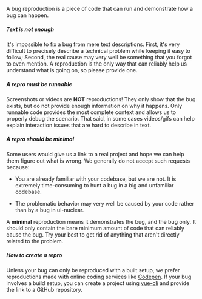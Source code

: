 A bug reproduction is a piece of code that can run and demonstrate how a bug can happen.

##### Text is not enough

It's impossible to fix a bug from mere text descriptions. First, it's very difficult to precisely describe a technical problem while keeping it easy to follow; Second, the real cause may very well be something that you forgot to even mention. A reproduction is the only way that can reliably help us understand what is going on, so please provide one.

##### A repro must be runnable

Screenshots or videos are **NOT** reproductions! They only show that the bug exists, but do not provide enough information on why it happens. Only runnable code provides the most complete context and allows us to properly debug the scenario. That said, in some cases videos/gifs can help explain interaction issues that are hard to describe in text.

##### A repro should be minimal

Some users would give us a link to a real project and hope we can help them figure out what is wrong. We generally do not accept such requests because:

- You are already familiar with your codebase, but we are not. It is extremely time-consuming to hunt a bug in a big and unfamiliar codebase.

- The problematic behavior may very well be caused by your code rather than by a bug in ui-nuclear.

A **minimal** reproduction means it demonstrates the bug, and the bug only. It should only contain the bare minimum amount of code that can reliably cause the bug. Try your best to get rid of anything that aren't directly related to the problem.

##### How to create a repro

Unless your bug can only be reproduced with a built setup, we prefer reproductions made with online coding services like [Codepen](https://codepen.io). If your bug involves a build setup, you can create a project using [vue-cli](https://github.com/vuejs/vue-cli) and provide the link to a GitHub repository.
